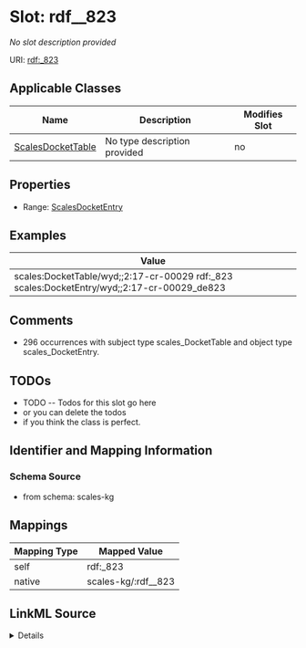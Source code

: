 

# Slot: rdf__823


_No slot description provided_





URI: [rdf:_823](http://www.w3.org/1999/02/22-rdf-syntax-ns#_823)



<!-- no inheritance hierarchy -->





## Applicable Classes

| Name | Description | Modifies Slot |
| --- | --- | --- |
| [ScalesDocketTable](../classes/ScalesDocketTable.md) | No type description provided |  no  |







## Properties

* Range: [ScalesDocketEntry](../classes/ScalesDocketEntry.md)






## Examples

| Value |
| --- |
| scales:DocketTable/wyd;;2:17-cr-00029 rdf:_823 scales:DocketEntry/wyd;;2:17-cr-00029_de823 |

## Comments

* 296 occurrences with subject type scales_DocketTable and object type scales_DocketEntry.

## TODOs

* TODO -- Todos for this slot go here
* or you can delete the todos
* if you think the class is perfect.

## Identifier and Mapping Information







### Schema Source


* from schema: scales-kg




## Mappings

| Mapping Type | Mapped Value |
| ---  | ---  |
| self | rdf:_823 |
| native | scales-kg/:rdf__823 |




## LinkML Source

<details>
```yaml
name: rdf__823
description: No slot description provided
todos:
- TODO -- Todos for this slot go here
- or you can delete the todos
- if you think the class is perfect.
comments:
- 296 occurrences with subject type scales_DocketTable and object type scales_DocketEntry.
examples:
- value: scales:DocketTable/wyd;;2:17-cr-00029 rdf:_823 scales:DocketEntry/wyd;;2:17-cr-00029_de823
from_schema: scales-kg
rank: 1000
slot_uri: rdf:_823
alias: rdf__823
domain_of:
- scales_DocketTable
range: scales_DocketEntry

```
</details>